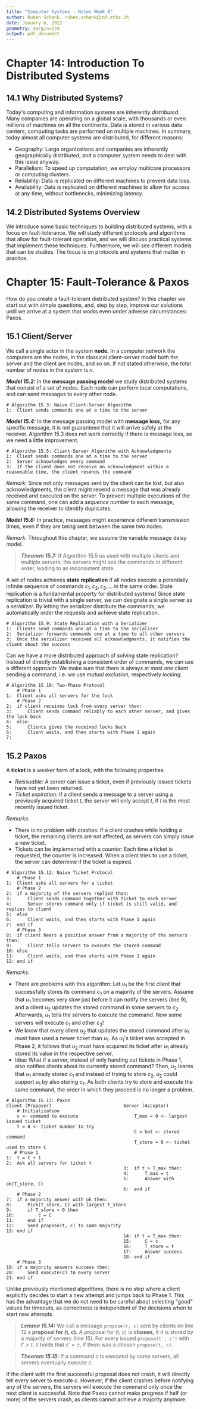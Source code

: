 ```yaml
---
title: "Computer Systems - Notes Week 8"
author: Ruben Schenk, ruben.schenk@inf.ethz.ch
date: January 6, 2022
geometry: margin=2cm
output: pdf_document
---
```


# Chapter 14: Introduction To Distributed Systems

## 14.1 Why Distributed Systems?

Today's computing and information systems are inherently _distributed._ Many companies are operating on a global scale, with thousands or even millions of machines on all the continents. Data is stored in various data centers, computing tasks are performed on multiple machines. In summary, today almost all computer systems are distributed, for different reasons:

- Geography: Large organizations and companies are inherently geographically distributed, and a computer system needs to deal with this issue anyway.
- Parallelism: To speed up computation, we employ multicore processors or computing clusters.
- Reliability: Data is replicated on different machines to prevent data loss.
- Availability: Data is replicated on different machines to allow for access at any time, without bottlenecks, minimizing latency.

## 14.2 Distributed Systems Overview

We introduce some basic techniques to building distributed systems, with a focus on fault-tolerance. We will study different protocols and algorithms that allow for fault-tolerant operation, and we will discuss practical systems that implement these techniques. Furthermore, we will see different models that can be studies. The focus is on protocols and systems that matter in practice.

# Chapter 15: Fault-Tolerance & Paxos

How do you create a fault-tolerant distributed system? In this chapter we start out with simple questions, and, step by step, improve our solutions until we arrive at a system that works even under adverse circumstances: Paxos.

## 15.1 Client/Server

We call a single actor in the system **node.** In a computer network the computers are the nodes, in the classical client-server model both the server and the client are nodes, and so on. If not stated otherwise, the total number of nodes in the system is $n$.

**_Model 15.2:_** In the **message passing model** we study distributed systems that consist of a set of nodes. Each node can perform local computations, and can send messages to every other node.

```pseudo
# Algorithm 15.3: Naive Client-Server Algorithm
1:  Client sends commands one at a time to the server
```

**_Model 15.4:_** In the message passing model with **message loss,** for any specific message, it is not guaranteed that it will arrive safely at the receiver.
Algorithm 15.3 does not work correctly if there is message loss, so we need a little improvement.

```pseudo
# Algorithm 15.5: Client-Server Algorithm with Acknowledgments
1:  Client sends commands one at a time to the server
2:  Server acknowledges every command
3:  If the client does not receive an acknowledgment within a reasonable time, the client resends the command
```

_Remark:_ Since not only messages sent by the client can be lost, but also acknowledgments, the client might resend a message that was already received and executed on the server. To prevent multiple executions of the same command, one can add a _sequence number_ to each message, allowing the receiver to identify duplicates.

**_Model 15.6:_** In practice, messages might experience different transmission times, even if they are being sent between the same two nodes.

_Remark._ Throughout this chapter, we assume the variable message delay model.

> **_Theorem 15.7:_** If Algorithm 15.5 us used with multiple clients and multiple servers, the servers might see the commands in different order, leading to an inconsistent state.

A set of nodes achieves **state replication** if all nodes execute a potentially infinite sequence of commands $c_1, \, c_2, \, c_3,...$ in the same order.
State replication is a fundamental property for distributed systems! Since state replication is trivial with a single server, we can designate a single server as a _serializer._ By letting the serializer distribute the commands, we automatically order the requests and achieve state replication.

```pseudo
# Algorithm 15.9: State Replication with a Serializer
1:  Clients send commands one at a time to the serializer
2:  Serializer forwards commands one at a time to all other servers
3:  Once the serializer received all acknowledgments, it notifies the client about the success
```

Can we have a more distributed approach of solving state replication? Instead of directly establishing a consistent order of commands, we can use a different approach: We make sure that there is always at most one client sending a command, i.e. we use _mutual exclusion,_ respectively _locking._

```pseudo
# Algorithm 15.10: Two-Phase Protocol
    # Phase 1
1:  Client asks all servers for the lock
    # Phase 2
2:  if client receives lock from every server then:
3:      Client sends command reliably to each other server, and gives the lock back
4:  else:
5:      Clients gives the received locks back
6:      Client waits, and then starts with Phase 1 again
7:
```

## 15.2 Paxos

A **ticket** is a weaker form of a lock, with the following properties:

- _Reissuable:_ A server can issue a ticket, even if previously issued tickets have not yet been returned.
- _Ticket expiration:_ If a client sends a message to a server using a previously acquired ticket $t$, the server will only accept $t$, if $t$ is the most recently issued ticket.

_Remarks:_
 
  - There is no problem with crashes: If a client crashes while holding a ticket, the remaining clients are not affected, as servers can simply issue a new ticket.
  - Tickets can be implemented with a counter: Each time a ticket is requested, the counter is increased. When a client tries to use a ticket, the server can determine if the ticket is expired.

```pseudo
# Algorithm 15.12: Naive Ticket Protocol
    # Phase 1
1:  Client asks all servers for a ticket
    # Phase 2
2:  if a majority of the servers replied then:
3:      Client sends command together with ticket to each server
4:      Server stores command only if ticket is still valid, and replies to client
5:  else
6:      Client waits, and then starts with Phase 1 again
7:  end if
    # Phase 3
8:  if client hears a positive answer from a majority of the servers then:
9:      Client tells servers to execute the stored command
10: else
11:     Client waits, and then starts with Phase 1 again
12: end if
```

_Remarks:_

- There are problems with this algorithm: Let $u_1$ be the first client that successfully stores its command $c_1$ on a majority of the servers. Assume that $u_1$ becomes very slow just before it can notify the servers (line 9), and a client $u_2$ updates the stored command in some servers to $c_2$. Afterwards, $u_1$ tells the servers to execute the command. Now some servers will execute $c_1$ and other $c_2$!
- We know that every client $u_2$ that updates the stored command after $u_1$ must have used a newer ticket than $u_1$. As $u_1$'s ticket was accepted in Phase 2, it follows that $u_2$ must have acquired its ticket after $u_1$ already stored its value in the respective server.
- Idea: What if a server, instead of only handing out tickets in Phase 1, also notifies clients about its currently stored command? Then, $u_2$ learns that $u_1$ already stored $c_1$ and instead of trying to store $c_2$, $u_2$ could support $u_1$ by also storing $c_1$. As both clients try to store and execute the same command, the order in which they proceed is no longer a problem.

```pseudo
# Algorithm 15.13: Paxos
Client (Proposer)                           Server (Acceptor)
    # Initialization
    c <- command to execute                     T_max = 0 <- largest issued ticket
    t = 0 <- ticket number to try
                                                C = bot <- stored command
                                                T_store = 0 <- ticket used to store C
   # Phase 1
1:  t = t + 1
2:  Ask all servers for ticket t
                                            3:  if t > T_max then:
                                            4:      T_max = t
                                            5:      Answer with ok(T_store, C)
                                            6:  end if
    # Phase 2
7:  if a majority answer with ok then:
8:      Pick(T_store, C) with largest T_store
9:      if T_store > 0 then
10:         c = C
11:     end if
12:     Send propose(t, c) to same majority
13: end if
                                            14: if t = T_max then:
                                            15:     C = c
                                            16:     T_store = t
                                            17:     Answer success
                                            18: end if
    # Phase 3
19: if a majority answers success then:
20:     Send execute(c) to every server
21: end if
```

Unlike previously mentioned algorithms, there is no step where a client explicitly decides to start a new attempt and jumps back to Phase 1. This has the advantage that we do not need to be careful about selecting "good" values for timeouts, as correctness is independent of the decisions when to start new attempts.

> **_Lemma 15.14:_** We call a message `propose(r, c)` sent by clients on line 12 a **proposal for (t, c).** A proposal for (t, c) is **chosen,** if it is stored by a majority of servers (line 15). For every issued `propose(t', c')` with $t' > t$, it holds that $c' = c$, if there was a chosen `propose(t, c)`.

> **_Theorem 15.15:_** If a command $c$ is executed by some servers, all servers eventually execute $c$.

If the client with the first successful proposal does not crash, it will directly tell every server to execute $c$. However, if the client crashes before notifying any of the servers, the servers will execute the command only once the next client is successful. Note that Paxos cannot make progress if half (or more) of the servers crash, as clients cannot achieve a majority anymore.
